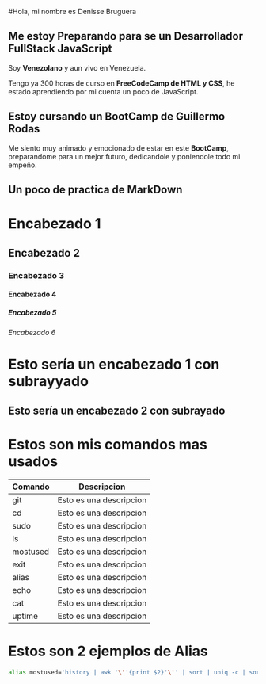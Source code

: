 #Hola, mi nombre es Denisse Bruguera
## Me estoy Preparando para se un Desarrollador **FullStack JavaScript**

Soy **Venezolano** y aun vivo en Venezuela.

Tengo ya 300 horas de curso en **FreeCodeCamp de HTML y CSS**, he estado aprendiendo por mi cuenta un poco de 
JavaScript.

## Estoy cursando un **BootCamp de Guillermo Rodas**

Me siento muy animado y emocionado de estar en este **BootCamp**, preparandome para un mejor futuro, 
dedicandole y poniendole todo mi empeño.

## Un poco de practica de MarkDown

# Encabezado 1
## Encabezado 2
### Encabezado 3
#### Encabezado 4
##### Encabezado 5
###### Encabezado 6

Esto sería un encabezado 1 con subrayyado
=
Esto sería un encabezado 2 con subrayado
---

# Estos son mis comandos mas usados
<!--
## Para seleccionar multiples lineas cun multiples cursores, se selecciona y despues **shift alt i**
-->

| Comando  | Descripcion             |
|----------|-------------------------|
| git      | Esto es una descripcion |
| cd       | Esto es una descripcion |
| sudo     | Esto es una descripcion |
| ls       | Esto es una descripcion |
| mostused | Esto es una descripcion |
| exit     | Esto es una descripcion |
| alias    | Esto es una descripcion |
| echo     | Esto es una descripcion |
| cat      | Esto es una descripcion |
| uptime   | Esto es una descripcion |

# Estos son 2 ejemplos de **Alias** 
```bash
alias mostused='history | awk '\''{print $2}'\'' | sort | uniq -c | sort -nr | head -n 10'
```

<!--
**brugueradev/brugueradev** is a ✨ _special_ ✨ repository because its `README.md` (this file) appears on your GitHub profile.

Here are some ideas to get you started:

- 🔭 I’m currently working on ...
- 🌱 I’m currently learning ...
- 👯 I’m looking to collaborate on ...
- 🤔 I’m looking for help with ...
- 💬 Ask me about ...
- 📫 How to reach me: ...
- 😄 Pronouns: ...
- ⚡ Fun fact: ...
-->
